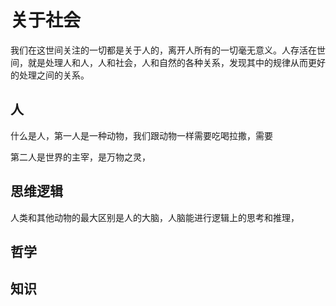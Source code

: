 # 关于社会

我们在这世间关注的一切都是关于人的，离开人所有的一切毫无意义。人存活在世间，就是处理人和人，人和社会，人和自然的各种关系，发现其中的规律从而更好的处理之间的关系。


## 人
  什么是人，第一人是一种动物，我们跟动物一样需要吃喝拉撒，需要



  第二人是世界的主宰，是万物之灵，




## 思维逻辑
人类和其他动物的最大区别是人的大脑，人脑能进行逻辑上的思考和推理，


## 哲学


## 知识






